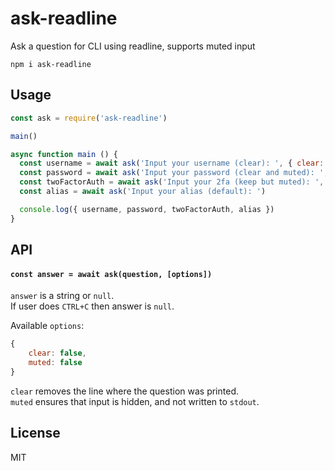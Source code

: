 # ask-readline

Ask a question for CLI using readline, supports muted input

```
npm i ask-readline
```

## Usage
```javascript
const ask = require('ask-readline')

main()

async function main () {
  const username = await ask('Input your username (clear): ', { clear: true })
  const password = await ask('Input your password (clear and muted): ', { clear: true, muted: true })
  const twoFactorAuth = await ask('Input your 2fa (keep but muted): ', { clear: false, muted: true })
  const alias = await ask('Input your alias (default): ')

  console.log({ username, password, twoFactorAuth, alias })
}
```

## API

#### `const answer = await ask(question, [options])`

`answer` is a string or `null`.\
If user does `CTRL+C` then answer is `null`.

Available `options`:
```js
{
	clear: false,
	muted: false
}
```

`clear` removes the line where the question was printed.\
`muted` ensures that input is hidden, and not written to `stdout`.

## License
MIT
